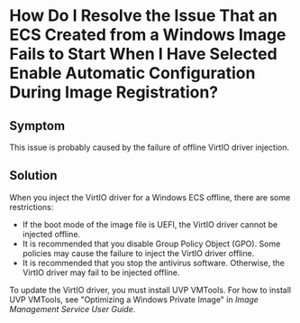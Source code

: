 # How Do I Resolve the Issue That an ECS Created from a Windows Image Fails to Start When I Have Selected Enable Automatic Configuration During Image Registration?<a name="EN-US_TOPIC_0113403127"></a>

## Symptom<a name="section6703121915151"></a>

This issue is probably caused by the failure of offline VirtIO driver injection.

## Solution<a name="section22051931161519"></a>

When you inject the VirtIO driver for a Windows ECS offline, there are some restrictions:

-   If the boot mode of the image file is UEFI, the VirtIO driver cannot be injected offline.
-   It is recommended that you disable Group Policy Object \(GPO\). Some policies may cause the failure to inject the VirtIO driver offline.
-   It is recommended that you stop the antivirus software. Otherwise, the VirtIO driver may fail to be injected offline.

To update the VirtIO driver, you must install UVP VMTools. For how to install UVP VMTools, see "Optimizing a Windows Private Image" in  _Image Management Service User Guide_.

